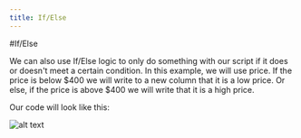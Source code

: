 ```yaml
---
title: If/Else
---
```


#If/Else

We can also use If/Else logic to only do something with our script if it does or doesn't meet a certain condition. In this example, we will use price. If the price is below $400 we will write to a new column that it is a low price. Or else, if the price is above $400 we will write that it is a high price. 

Our code will look like this:

![alt text](https://cloud.githubusercontent.com/assets/10998057/10370716/c7c820aa-6da5-11e5-886b-4a2893585ced.PNG "IfElse")
